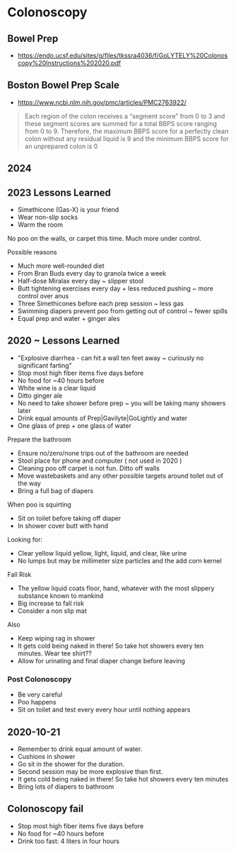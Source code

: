 # Colonoscopy

## Bowel Prep

* https://endo.ucsf.edu/sites/g/files/tkssra4036/f/GoLYTELY%20Colonoscopy%20Instructions%202020.pdf


## Boston Bowel Prep Scale

* https://www.ncbi.nlm.nih.gov/pmc/articles/PMC2763922/

> Each region of the colon receives a “segment score” from 0 to 3 and these segment scores are summed for a total BBPS score ranging from 0 to 9. Therefore, the maximum BBPS score for a perfectly clean colon without any residual liquid is 9 and the minimum BBPS score for an unprepared colon is 0


## 2024


## 2023 Lessons Learned

* Simethicone (Gas-X) is your friend
* Wear non-slip socks
* Warm the room

No poo on the walls, or carpet this time. Much more under control.

Possible reasons

* Much more well-rounded diet
* From Bran Buds every day to granola twice a week
* Half-dose Miralax every day ~ slipper stool
* Butt tightening exercises every day + less reduced pushing ~ more control over anus
* Three Simethicones before each prep session ~ less gas
* Swimming diapers prevent poo from getting out of control ~ fewer spills
* Equal prep and water + ginger ales


## 2020 ~ Lessons Learned

* "Explosive diarrhea - can hit a wall ten feet away ~ curiously no significant farting"
* Stop most high fiber items five days before
* No food for ~40 hours before
* White wine is a clear liquid
* Ditto ginger ale
* No need to take shower before prep ~ you will be taking many showers later
* Drink equal amounts of Prep|Gavilyte|GoLightly and water
* One glass of prep + one glass of water

Prepare the bathroom

* Ensure no/zero/none trips out of the bathroom are needed
* Stool place for phone and computer ( not used in 2020 )
* Cleaning poo off carpet is not fun. Ditto off walls
* Move wastebaskets and any other possible targets around toilet out of the way
* Bring a full bag of diapers

When poo is squirting
* Sit on toilet before taking off diaper
* In shower cover butt with hand

Looking for:

* Clear yellow liquid yellow, light, liquid, and clear, like urine
* No lumps but may be millimeter size particles and the add corn kernel

Fall Risk

* The yellow liquid coats floor, hand, whatever with the most slippery substance known to mankind
* Big increase to fall risk
* Consider a non slip mat

Also

* Keep wiping rag in shower
* It gets cold being naked in there! So take hot showers every ten minutes. Wear tee shirt??
* Allow for urinating and final diaper change before leaving


### Post Colonoscopy

* Be very careful
* Poo happens
* Sit on toilet and test every every hour until nothing appears

## 2020-10-21

* Remember to drink equal amount of water.
* Cushions in shower
* Go sit in the shower for the duration.
* Second session may be more explosive than first.
* It gets cold being naked in there! So take hot showers every ten minutes
* Bring lots of diapers to bathroom


## Colonoscopy fail

* Stop most high fiber items five days before
* No food for ~40 hours before
* Drink too fast: 4 liters in four hours

